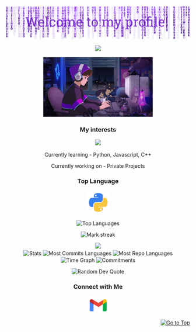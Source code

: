 <p align="center">
  <img src="assets/header.png"/>
</p>
<p align="center">
   <img src="https://readme-typing-svg.demolab.com?font=Roboto+Slab&color=%237E3ACE&size=35&center=true&vCenter=true&width=450&duration=1500&pause=1000&lines=Ming+Li;Simulation+Engineer" width="auto" height="35"/>
</p>
<p align="center">
  <img alt="Coding GIF" width="300" height="auto" src="assets/coding.gif"/>
</p>
<h3 align="center">My interests</h3>
<p align="center">
   <img src="https://readme-typing-svg.demolab.com?font=Roboto+Slab&color=%237E3ACE&size=35&center=true&vCenter=true&width=450&duration=1500&pause=1000&lines=Simulation;Data+Science;Python;Javascript;BASH" width="auto" height="35"/>
</p>
<p align="center">Currently learning - Python, Javascript, C++</p>
<p align="center">Currently working on - Private Projects</p>
<h3 align="center">Top Language</h3>
<p align="center">
  <a href="https://github.com/minglisyr/PythonCFD.git" target="_blank">
    <img align="center" src="assets/python.png" alt="Python" height="65" width="65" />
  </a>
</p>
<p align="center">
  <img align="center" src="https://github-readme-stats.vercel.app/api/top-langs?username=minglisyr&hide_border=true&no-bg=true&no-frame=true&layout=compact&theme=transparent&langs_count=7" alt="Top Languages"/>
</p>
<p align="center">
  <img alt="Mark streak" src="https://github-readme-streak-stats.herokuapp.com/?user=minglisyr&hide_border=true&theme=transparent" /> 
</p>
<!--Trophy-->
<div align=center>
  <img src="https://github-profile-trophy.vercel.app/?username=minglisyr&no-bg=true&no-frame=true&row=2&column=3"/>
</div>
<div align="center">
  <img align="center" src="http://github-profile-summary-cards.vercel.app/api/cards/stats?username=minglisyr&theme=transparent" height="180em" alt="Stats"/>
  <img align="center" src="http://github-profile-summary-cards.vercel.app/api/cards/most-commit-language?username=minglisyr&theme=transparent&exclude=html,CSS,Jupyter%20Notebook" height="180em" alt="Most Commits Languages"/>
  <img align="center" src="http://github-profile-summary-cards.vercel.app/api/cards/repos-per-language?username=minglisyr&theme=transparent&exclude=html,CSS,Jupyter%20Notebook" height="180em" alt="Most Repo Languages"/>
  <img align="center" src="http://github-profile-summary-cards.vercel.app/api/cards/productive-time?username=minglisyr&theme=transparent&utcOffset=5.30" height="180em" alt="Time Graph"/>
  <img align="center" src="http://github-profile-summary-cards.vercel.app/api/cards/profile-details?username=minglisyr&theme=transparent" height="180em" alt="Commitments"/>
</div>
<p align="center">
  <img src="https://quotes-github-readme.vercel.app/api?type=horizontal&theme=transparent" alt="Random Dev Quote" />
</p>
<h3 align="center">Connect with Me</h3>
<p align="center">
  <a href="mailto:ming.li.syr@gmail.com" target="_blank">
    <img align="center" src="assets/gmail.png" alt="mail" height="50" width="55" />
  </a>
</p>

<p align="right"><a href="#top"><img src="https://img.shields.io/static/v1?label&message=Go+to+Top&color=0b6ab3&style=flat&logo" alt="Go to Top" /></a></p>
